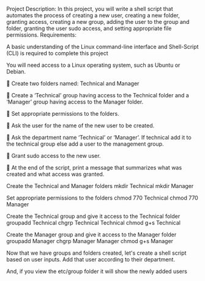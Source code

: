 Project Description: In this project, you will write a shell script that automates the process of creating a new user, creating a new folder, granting access, creating a new group, adding the user to the group and folder, granting the user sudo access, and setting appropriate file permissions. Requirements:

A basic understanding of the Linux command-line interface and Shell-Script (CLI) is required to complete this project

You will need access to a Linux operating system, such as Ubuntu or Debian.

 Create two folders named: Technical and Manager

 Create a ‘Technical’ group having access to the Technical folder and a ‘Manager’ group having access to the Manager folder.

 Set appropriate permissions to the folders.

 Ask the user for the name of the new user to be created.

 Ask the department name ‘Technical’ or ‘Manager’. If technical add it to the technical group else add a user to the management group.

 Grant sudo access to the new user.

 At the end of the script, print a message that summarizes what was created and what access was granted.

Create the Technical and Manager folders
mkdir Technical
mkdir Manager

Set appropriate permissions to the folders
chmod 770 Technical
chmod 770 Manager

Create the Technical group and give it access to the Technical folder
groupadd Technical
chgrp Technical Technical
chmod g+s Technical

Create the Manager group and give it access to the Manager folder
groupadd Manager
chgrp Manager
Manager chmod g+s Manager

Now that we have groups and folders created, let's create a shell script based on user inputs. Add that user according to their department.



And, if you view the etc/group folder it will show the newly added users



